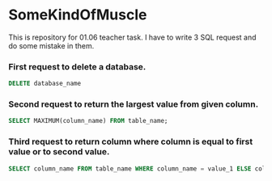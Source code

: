 # SomeKindOfMuscle
This is repository for 01.06 teacher task. I have to write 3 SQL request and do some mistake in them.
### First request to delete a database.
```sql
DELETE database_name
```
### Second request to return the largest value from given column.
```sql
SELECT MAXIMUM(column_name) FROM table_name;
```
### Third request to return column where column is equal to first value or to second value.
```sql
SELECT column_name FROM table_name WHERE column_name = value_1 ELSE column_name = value_2;
```
